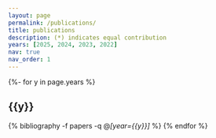 ```yaml
---
layout: page
permalink: /publications/
title: publications
description: (*) indicates equal contribution
years: [2025, 2024, 2023, 2022]
nav: true
nav_order: 1
---
```

<!-- _pages/publications.md -->
<div class="publications">

  {%- for y in page.years %}
    <h2 class="year">{{y}}</h2>
    {% bibliography -f papers -q @*[year={{y}}]* %}
  {% endfor %}

</div>
